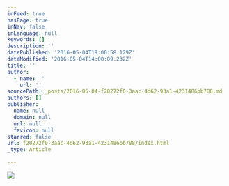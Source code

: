 ```yaml
---
inFeed: true
hasPage: true
inNav: false
inLanguage: null
keywords: []
description: ''
datePublished: '2016-05-04T19:00:58.129Z'
dateModified: '2016-05-04T14:00:09.232Z'
title: ''
author:
  - name: ''
    url: ''
sourcePath: _posts/2016-05-04-f20272f0-3aac-4d62-93a1-4231486bb788.md
authors: []
publisher:
  name: null
  domain: null
  url: null
  favicon: null
starred: false
url: f20272f0-3aac-4d62-93a1-4231486bb788/index.html
_type: Article

---
```

![](https://s3-us-west-2.amazonaws.com/the-grid-img/p/3231230587cfcbbab397358faa9f3f6d701fa858.jpg)